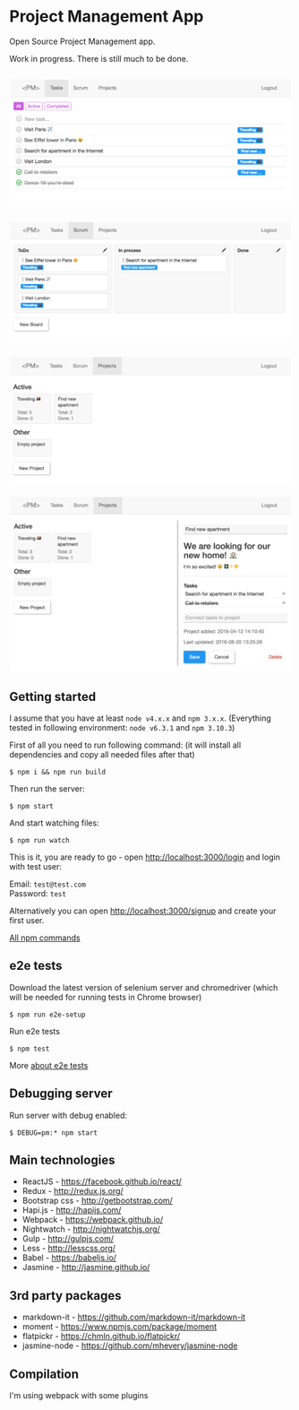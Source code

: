 # Project Management App

Open Source Project Management app.

Work in progress. There is still much to be done.

![alt tag](screenshots/tasks.png)
---
![alt tag](screenshots/scrum.png)
---
![alt tag](screenshots/projects.png)
---
![alt tag](screenshots/projects-open.png)

## Getting started

I assume that you have at least `node v4.x.x` and `npm 3.x.x`.
(Everything tested in following environment: `node v6.3.1` and `npm 3.10.3`)

First of all you need to run following command:
(it will install all dependencies and copy all needed files after that)

```
$ npm i && npm run build
```

Then run the server:

```
$ npm start
```

And start watching files:

```
$ npm run watch
```

This is it, you are ready to go - open [http://localhost:3000/login](http://localhost:3000/login) and login with test user:

Email: `test@test.com`<br>
Password: `test`

Alternatively you can open [http://localhost:3000/signup](http://localhost:3000/signup) and create your first user.

[All npm commands](docs/npm.md)

## e2e tests

Download the latest version of selenium server and chromedriver (which will be needed for running tests in Chrome browser)

```
$ npm run e2e-setup
```

Run e2e tests

```
$ npm test
```

More [about e2e tests](docs/e2e.md)

## Debugging server

Run server with debug enabled:

```
$ DEBUG=pm:* npm start
```

## Main technologies

* ReactJS - https://facebook.github.io/react/
* Redux - http://redux.js.org/
* Bootstrap css - http://getbootstrap.com/
* Hapi.js - http://hapijs.com/
* Webpack - https://webpack.github.io/
* Nightwatch - http://nightwatchjs.org/
* Gulp - http://gulpjs.com/
* Less - http://lesscss.org/
* Babel - https://babeljs.io/ 
* Jasmine - http://jasmine.github.io/

## 3rd party packages

* markdown-it - https://github.com/markdown-it/markdown-it
* moment - https://www.npmjs.com/package/moment
* flatpickr - https://chmln.github.io/flatpickr/
* jasmine-node - https://github.com/mhevery/jasmine-node

## Compilation

I'm using webpack with some plugins



